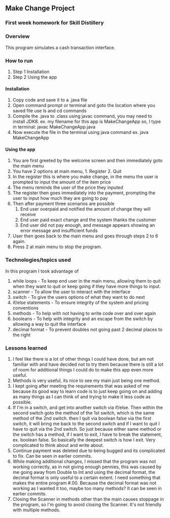 ## Make Change Project

### First week homework for Skill Distillery

### Overview

This program simulates a cash transaction interface.

### How to run
1. Step 1 Installation
2. Step 2 Using the app
#### Installation
1. Copy code and save it to a .java file
2. Open command prompt or terminal and goto the location where you saved file
 use ls and cd commands
3. Compile the .java to .class using javac command,
you may need to install JDK8. ex. my filename for this app is MakeChangeApp so,
I type in terminal: javac MakeChangeApp.java
4. Now execute the file in the terminal using java command
   ex. java MakeChangeApp
#### Using the app
1. You are first greeted by the welcome screen and then immediately goto the main menu
2. You have 2 options at main menu, 1. Register 2. Quit
3. In the register this is where you make change, in the menu the user is prompted to input the amount of the item price
4. The menu reminds the user of the price they inputed
5. The register then goes immediately into the payment, prompting the user to input how much they are going to pay
6. Then after payment three scenarios are possible
    1. End user overpaid and notified the amount of change they will receive
    2. End user paid exact change and the system thanks the customer
    3. End user did not pay enough, and message appears showing an error message and insufficient funds
7. User then goes back to the main menu and goes through steps 2 to 6 again.
8. Press 2 at main menu to stop the program.

### Technologies/topics used
In this program I took advantage of
1. while loops - To keep end user in the main menu, allowing them to quit when they want to quit or keep going if they have more things to input.
2. scanner - To allow the user to interact with the interface
3. switch - To give the users options of what they want to do next
4. if/else statements - To ensure integrity of the system and pricing conventions
5. methods - To help with not having to write code over and over again
6. booleans - To help with integrity and an escape from the switch by allowing a way to quit the interface
7. decimal format - To prevent doubles not going past 2 decimal places to the right

### Lessons learned
1. I feel like there is a lot of other things I could have done, but am not familiar with and have decided not to try them because there is still a lot of room for additional things I could do to make this app even more useful.
2. Methods is very useful, its nice to see my main just being one method.
3. I kept going after meeting the requirements that was asked of me because its good way to learn code is to just keep going on and adding as many things as I can think of and trying to make it less code as possible.
4. If I'm in a switch, and get into another switch via if/else. Then within the second switch goto the method of the 1st switch, which is the same method of the 2nd switch. then I quit via boolean false via the first switch, it will bring me back to the second switch and if I want to quit I have to quit via the 2nd switch.
So just because either same method or the switch has a method, if I want to exit, I have to break the statement, ex. boolean false. So basically the deepest switch is how I exit. Very complicated to think about and write about.
5. Continue payment was deleted due to being bugged and its complicated to fix. Can be seen in earlier commits.
6. While making additional changes, I missed that the program was not working correctly, as in not giving enough pennies, this was caused by me going away from Double to Int and using the decimal format, the decimal format is only useful to a certain extent. I need something that makes the entire program #.00. Because the decimal format was not working as I wanted it too, maybe too many methods? It can be seen in earlier commits.
7. Closing the Scanner in methods other than the main causes stoppage in the program, so I'm going to avoid closing the Scanner. It's not friendly with multiple methods.
